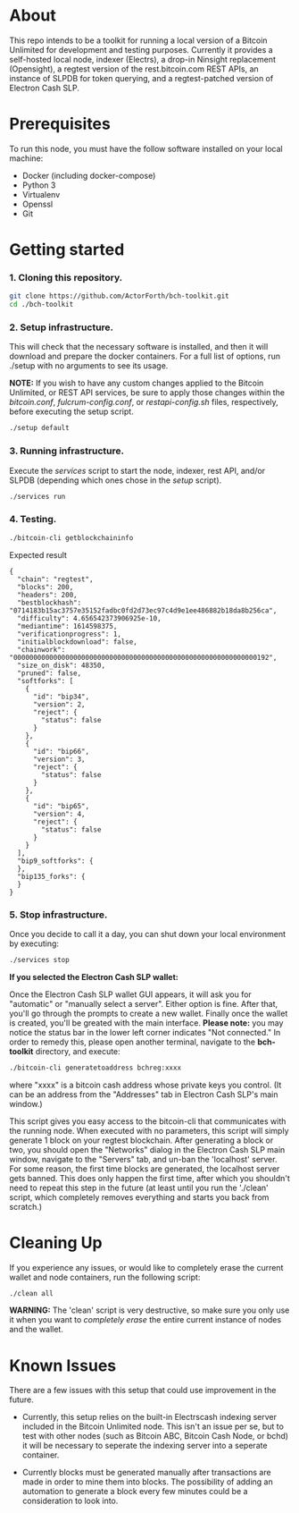 # About

This repo intends to be a toolkit for running a local version of a Bitcoin Unlimited for development and testing purposes. Currently it provides a self-hosted local node, indexer (Electrs), a drop-in Ninsight replacement (Opensight), a regtest version of the rest.bitcoin.com REST APIs, an instance of SLPDB for token querying, and a regtest-patched version of Electron Cash SLP.

# Prerequisites

To run this node, you must have the follow software installed on your local machine:

* Docker (including docker-compose)
* Python 3
* Virtualenv
* Openssl
* Git

# Getting started

### 1. Cloning this repository.

```bash
git clone https://github.com/ActorForth/bch-toolkit.git
cd ./bch-toolkit
```

### 2. Setup infrastructure.
This will check that the necessary software is installed, and then it will download and prepare the docker containers. For a full list of options, run ./setup with no arguments to see its usage.

__NOTE:__ If you wish to have any custom changes applied to the Bitcoin Unlimited, or REST API services, be sure to apply those changes within the _bitcoin.conf_, _fulcrum-config.conf_, or _restapi-config.sh_ files, respectively, before executing the setup script.

```bash
./setup default
```

### 3. Running infrastructure.

Execute the _services_ script to start the node, indexer, rest API, and/or SLPDB (depending which ones chose in the _setup_ script).

```bash
./services run
```

### 4. Testing.

```bash
./bitcoin-cli getblockchaininfo
```
Expected result
```
{
  "chain": "regtest",
  "blocks": 200,
  "headers": 200,
  "bestblockhash": "0714183b15ac3757e35152fadbc0fd2d73ec97c4d9e1ee486882b18da8b256ca",
  "difficulty": 4.656542373906925e-10,
  "mediantime": 1614598375,
  "verificationprogress": 1,
  "initialblockdownload": false,
  "chainwork": "0000000000000000000000000000000000000000000000000000000000000192",
  "size_on_disk": 48350,
  "pruned": false,
  "softforks": [
    {
      "id": "bip34",
      "version": 2,
      "reject": {
        "status": false
      }
    },
    {
      "id": "bip66",
      "version": 3,
      "reject": {
        "status": false
      }
    },
    {
      "id": "bip65",
      "version": 4,
      "reject": {
        "status": false
      }
    }
  ],
  "bip9_softforks": {
  },
  "bip135_forks": {
  }
}
```

### 5. Stop infrastructure.

Once you decide to call it a day, you can shut down your local environment by executing:

```bash
./services stop
```

**If you selected the Electron Cash SLP wallet:**

Once the Electron Cash SLP wallet GUI appears, it will ask you for "automatic" or "manually select a server". Either option is fine. After that, you'll go through the prompts to create a new wallet. Finally once the wallet is created, you'll be greated with the main interface.
__Please note:__ you may notice the status bar in the lower left corner indicates "Not connected." In order to remedy this, please open another terminal, navigate to the **bch-toolkit** directory, and execute:

```bash
./bitcoin-cli generatetoaddress bchreg:xxxx
```

where "xxxx" is a bitcoin cash address whose private keys you control. (It can be an address from the "Addresses" tab in Electron Cash SLP's main window.)

This script gives you easy access to the bitcoin-cli that communicates with the running node. When executed with no parameters, this script will simply generate 1 block on your regtest blockchain. After generating a block or two, you should open the "Networks" dialog in the Electron Cash SLP main window, navigate to the "Servers" tab, and un-ban the 'localhost' server. For some reason, the first time blocks are generated, the localhost server gets banned. This does only happen the first time, after which you shouldn't need to repeat this step in the future (at least until you run the './clean' script, which completely removes everything and starts you back from scratch.)

# Cleaning Up

If you experience any issues, or would like to completely erase the current wallet and node containers, run the following script:

```bash
./clean all
```

__WARNING:__ The 'clean' script is very destructive, so make sure you only use it when you want to _completely erase_ the entire current instance of nodes and the wallet.


# Known Issues

There are a few issues with this setup that could use improvement in the future.

* Currently, this setup relies on the built-in Electrscash indexing server included in the Bitcoin Unlimited node. This isn't an issue per se, but to test with other nodes (such as Bitcoin ABC, Bitcoin Cash Node, or bchd) it will be necessary to seperate the indexing server into a seperate container.

* Currently blocks must be generated manually after transactions are made in order to mine them into blocks. The possibility of adding an automation to generate a block every few minutes could be a consideration to look into.
